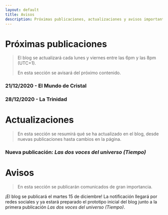 ```yaml
---
layout: default
title: Avisos
description: Próximas publicaciones, actualizaciones y avisos importantes de EGHYA
---
```


# Próximas publicaciones

>El blog se actualizará cada lunes y viernes entre las 6pm y las 8pm (UTC+1).
>
>En esta sección se avisará del próximo contenido.

### 21/12/2020 - El Mundo de Cristal

### 28/12/2020 - La Trinidad

# Actualizaciones

> En esta sección se resumirá qué se ha actualizado en el blog, desde nuevas publicaciones hasta cambios en la página.

### Nueva publicación: *Las dos voces del universo (Tiempo)*

# Avisos

> En esta sección se publicarán comunicados de gran importancia.

¡El blog se publicará el martes 15 de diciembre! La notificación llegará por redes sociales y ya estará preparado el prototipo inicial del blog junto a la primera publicación *Las dos voces del universo (Tiempo)*.